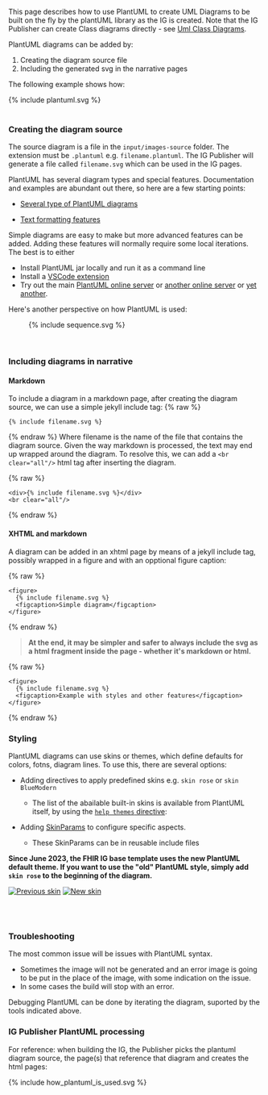
This page describes how to use PlantUML to create UML Diagrams to be built
on the fly by the plantUML library as the IG is created. Note that the IG 
Publisher can create Class diagrams directly - see [Uml Class Diagrams](uml.html).

PlantUML diagrams can be added by:

1. Creating the diagram source file 
2. Including the generated svg in the narrative pages

The following example shows how:
<div>{% include plantuml.svg %}</div>
<br clear="all"/>

### Creating the diagram source
The source diagram is a file in the `input/images-source` folder. The extension must be `.plantuml` e.g. `filename.plantuml`. The IG Publisher will generate a file called `filename.svg` which can be used in the IG pages.


PlantUML has several diagram types and special features. Documentation and examples are abundant out there, so here are a few starting points: 

*  [Several type of PlantUML diagrams](https://plantuml.com/)

*  [Text formatting features](https://plantuml.com/creole)


Simple diagrams are easy to make but more advanced features can be added. Adding these features will normally require some local iterations. The best is to either 
* Install PlantUML jar locally and run it as a command line
* Install a [VSCode extension](https://open-vsx.org/extension/jebbs/plantuml) 
* Try out the main [PlantUML online server](http://www.plantuml.com/plantuml/) or [another online server](https://www.planttext.com/) or [yet another](https://plantuml-editor.kkeisuke.com/).

Here's another perspective on how PlantUML is used:
<figure>
{% include sequence.svg %}
</figure>


<br/>


### Including diagrams in narrative

#### Markdown
To include a diagram in a markdown page, after creating the diagram source, we can use a simple jekyll include tag:
{% raw %}
```
{% include filename.svg %}
```
{% endraw %}
Where filename is the name of the file that contains the diagram source. Given the way markdown is processed, the text may end up wrapped around the diagram. To resolve this, we can add a `<br clear="all"/>` html tag after inserting the diagram.

{% raw %}
```
<div>{% include filename.svg %}</div>
<br clear="all"/>
```
{% endraw %}


#### **XHTML and markdown**
A diagram can be added in an xhtml page by means of a  jekyll include tag, possibly wrapped in a figure and with an opptional figure caption:

{% raw %}
```
<figure>
  {% include filename.svg %}
  <figcaption>Simple diagram</figcaption>
</figure>
```
{% endraw %}

> **At the end, it may be simpler and safer to always include the svg as a html fragment inside the page - whether it's markdown or html.**

{% raw %}
```
<figure>
  {% include filename.svg %}
  <figcaption>Example with styles and other features</figcaption>
</figure>
```
{% endraw %}


### Styling
PlantUML diagrams can use skins or themes, which define defaults for colors, fotns, diagram lines. To use this, there are several options:
* Adding directives to apply predefined skins e.g. `skin rose` or `skin BlueModern`
  * The list of the abailable built-in skins is available from PlantUML itself, by using the [`help themes` directive](https://www.plantuml.com/plantuml/uml/SoWkIImgAStDuSf8pIbGACb8pKqjvd98pKi1YW40): 

* Adding [SkinParams](https://plantuml.com/skinparam) to configure specific aspects.
  * These SkinParams can be in reusable include files


**Since June 2023, the FHIR IG base template uses the new PlantUML default theme. If you want to use the "old" PlantUML style, simply add `skin rose` to the beginning of the diagram.**


[![Previous skin](./previous-skin.png "Previous skin")](https://www.plantuml.com/plantuml/uml/SoWkIImgAStDuIhEpinJACelJkKAoIp9ILK8A4ejoymlBLO0IN0vvcGcfohesYauvITPANYavkJaSpcavgK0TG80)
[![New skin](./new-skin.png "New skin")](https://www.plantuml.com/plantuml/uml/SoWkIImgAStDuGh9BCb9LV1BBLSepixCutBCoKnELT2rKt3AJx9Iy4ZDoSddSaZDIm4g1G00)

<br clear="all"/>  
<br clear="all"/>


### Troubleshooting
The most common issue will be issues with PlantUML syntax. 
* Sometimes the image will not be generated and an error image is going to be put in the place of the image, with some indication on the issue. 
* In some cases the build will stop with an error.

Debugging PlantUML can be done by iterating the diagram, suported by the tools indicated above.


### IG Publisher PlantUML processing
For reference: when building the IG, the Publisher picks the plantuml diagram source, the page(s) that reference that diagram and creates the html pages:
<div>{% include how_plantuml_is_used.svg %}</div>
<br clear="all"/>

